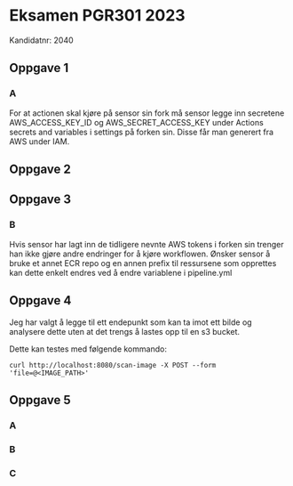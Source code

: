 ﻿# Eksamen PGR301 2023
Kandidatnr: 2040

## Oppgave 1
### A

For at actionen skal kjøre på sensor sin fork må sensor legge inn secretene AWS_ACCESS_KEY_ID og AWS_SECRET_ACCESS_KEY
under Actions secrets and variables i settings på forken sin. Disse får man generert fra AWS under IAM.

## Oppgave 2
## Oppgave 3
### B

Hvis sensor har lagt inn de tidligere nevnte AWS tokens i forken sin trenger han ikke gjøre andre endringer for å kjøre
workflowen. Ønsker sensor å bruke et annet ECR repo og en annen prefix til ressursene som opprettes kan dette enkelt
endres ved å endre variablene i pipeline.yml

## Oppgave 4
Jeg har valgt å legge til ett endepunkt som kan ta imot ett bilde og analysere dette uten at det trengs å lastes opp 
til en s3 bucket.

Dette kan testes med følgende kommando:
```shell
curl http://localhost:8080/scan-image -X POST --form 'file=@<IMAGE_PATH>'
```

## Oppgave 5
### A
### B
### C
